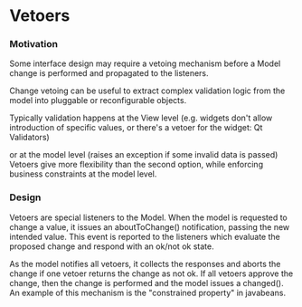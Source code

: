 # Vetoers

### Motivation

Some interface design may require a vetoing mechanism before a Model change is performed and propagated to the listeners. 

Change vetoing can be useful to extract complex validation logic from
the model into pluggable or reconfigurable objects. 

Typically validation happens at the View level (e.g. widgets don't allow 
introduction of specific values, or there's a vetoer for the widget: Qt Validators)

or at the model level (raises an exception if some invalid data is passed)
Vetoers give more flexibility than the second option, while enforcing
business constraints at the model level. 

### Design

Vetoers are special listeners to the Model. 
When the model is requested to change
a value, it issues an aboutToChange() notification, passing the new intended
value. This event is reported to the listeners which evaluate the proposed
change and respond with an ok/not ok state. 

As the model notifies all vetoers,
it collects the responses and aborts the change if one vetoer returns the
change as not ok. If all vetoers approve the change, then the change is
performed and the model issues a changed(). An example of this mechanism
is the "constrained property" in javabeans.



